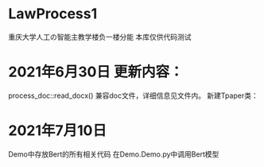 # LawProcess1
重庆大学人工の智能主教学楼负一楼分能
本库仅供代码测试

# 2021年6月30日 更新内容：
process_doc::read_docx() 兼容doc文件，详细信息见文件内。
新建Tpaper类：

# 2021年7月10日
Demo中存放Bert的所有相关代码
在Demo.Demo.py中调用Bert模型